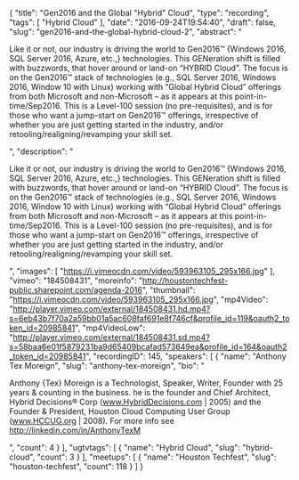 {
  "title": "Gen2016 and the Global \"Hybrid\" Cloud",
  "type": "recording",
  "tags": [
    "Hybrid Cloud"
  ],
  "date": "2016-09-24T19:54:40",
  "draft": false,
  "slug": "gen2016-and-the-global-hybrid-cloud-2",
  "abstract": "<p> Like it or not, our industry is driving the world to Gen2016™ {Windows 2016, SQL Server 2016, Azure, etc.,} technologies. This GENeration shift is filled with buzzwords, that hover around or land-on “HYBRID Cloud”. The focus is on the Gen2016™ stack of technologies (e.g., SQL Server 2016, Windows 2016, Window 10 with Linux) working with “Global Hybrid Cloud” offerings from both Microsoft and non-Microsoft – as it appears at this point-in-time/Sep2016. This is a Level-100 session (no pre-requisites), and is for those who want a jump-start on Gen2016™ offerings, irrespective of whether you are just getting started in the industry, and/or retooling/realigning/revamping your skill set.</p>",
  "description": "<p> Like it or not, our industry is driving the world to Gen2016™ {Windows 2016, SQL Server 2016, Azure, etc.,} technologies. This GENeration shift is filled with buzzwords, that hover around or land-on “HYBRID Cloud”. The focus is on the Gen2016™ stack of technologies (e.g., SQL Server 2016, Windows 2016, Window 10 with Linux) working with “Global Hybrid Cloud” offerings from both Microsoft and non-Microsoft – as it appears at this point-in-time/Sep2016. This is a Level-100 session (no pre-requisites), and is for those who want a jump-start on Gen2016™ offerings, irrespective of whether you are just getting started in the industry, and/or retooling/realigning/revamping your skill set.</p>",
  "images": [
    "https://i.vimeocdn.com/video/593963105_295x166.jpg"
  ],
  "vimeo": "184508431",
  "moreinfo": "http://houstontechfest-public.sharepoint.com/agenda-2016",
  "thumbnail": "https://i.vimeocdn.com/video/593963105_295x166.jpg",
  "mp4Video": "http://player.vimeo.com/external/184508431.hd.mp4?s=6eb43b7f70a2a59bb01a5ac608faf691e8f746cf&profile_id=119&oauth2_token_id=20985841",
  "mp4VideoLow": "http://player.vimeo.com/external/184508431.sd.mp4?s=58baa6e01f5879231ba9d65409bcafad573649ea&profile_id=164&oauth2_token_id=20985841",
  "recordingID": 145,
  "speakers": [
    {
      "name": "Anthony Tex Moreign",
      "slug": "anthony-tex-moreign",
      "bio": "<p>Anthony {Tex} Moreign is a Technologist, Speaker, Writer, Founder with 25 years & counting in the business. he is the founder and Chief Architect, Hybrid Decisions® Corp   (www.HybridDecisions.com  | 2005) and the Founder & President, Houston Cloud Computing User Group   (www.HCCUG.org  | 2008). For more info see http://linkedin.com/in/AnthonyTexM</p>",
      "count": 4
    }
  ],
  "ugtvtags": [
    {
      "name": "Hybrid Cloud",
      "slug": "hybrid-cloud",
      "count": 3
    }
  ],
  "meetups": [
    {
      "name": "Houston Techfest",
      "slug": "houston-techfest",
      "count": 118
    }
  ]
}